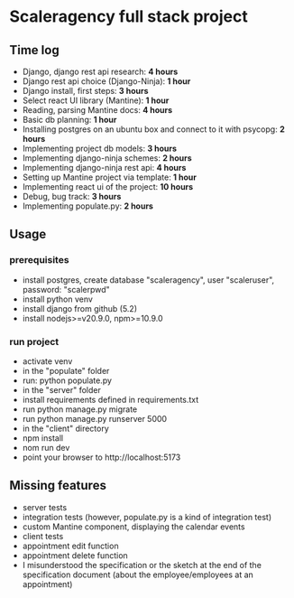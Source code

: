 # Scaleragency full stack project

## Time log

- Django, django rest api research: **4 hours**
- Django rest api choice (Django-Ninja): **1 hour**
- Django install, first steps: **3 hours**
- Select react UI library (Mantine): **1 hour**
- Reading, parsing Mantine docs: **4 hours**
- Basic db planning: **1 hour**
- Installing postgres on an ubuntu box and connect to it with psycopg: **2 hours**
- Implementing project db models: **3 hours**
- Implementing django-ninja schemes: **2 hours**
- Implementing django-ninja rest api: **4 hours**
- Setting up Mantine project via template: **1 hour**
- Implementing react ui of the project: **10 hours**
- Debug, bug track: **3 hours**
- Implementing populate.py: **2 hours**

## Usage

### prerequisites
- install postgres, create database "scaleragency", user "scaleruser", password: "scalerpwd"
- install python venv
- install django from github (5.2)
- install nodejs>=v20.9.0, npm>=10.9.0

### run project
- activate venv
- in the "populate" folder
- run: python populate.py
- in the "server" folder
- install requirements defined in requirements.txt
- run python manage.py migrate
- run python manage.py runserver 5000
- in the "client" directory
- npm install
- nom run dev
- point your browser to http://localhost:5173

## Missing features
- server tests
- integration tests (however, populate.py is a kind of integration test)
- custom Mantine component, displaying the calendar events
- client tests
- appointment edit function
- appointment delete function
- I misunderstood the specification or the sketch at the end of the specification document (about the employee/employees at an appointment)
